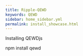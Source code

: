 ```yaml
---
title: Ripple-QEWD
keywords: QEWD
sidebar: home_sidebar.yml
permalink: install_showcase.html
---
```

Installing QEWDjs

npm install qewd

